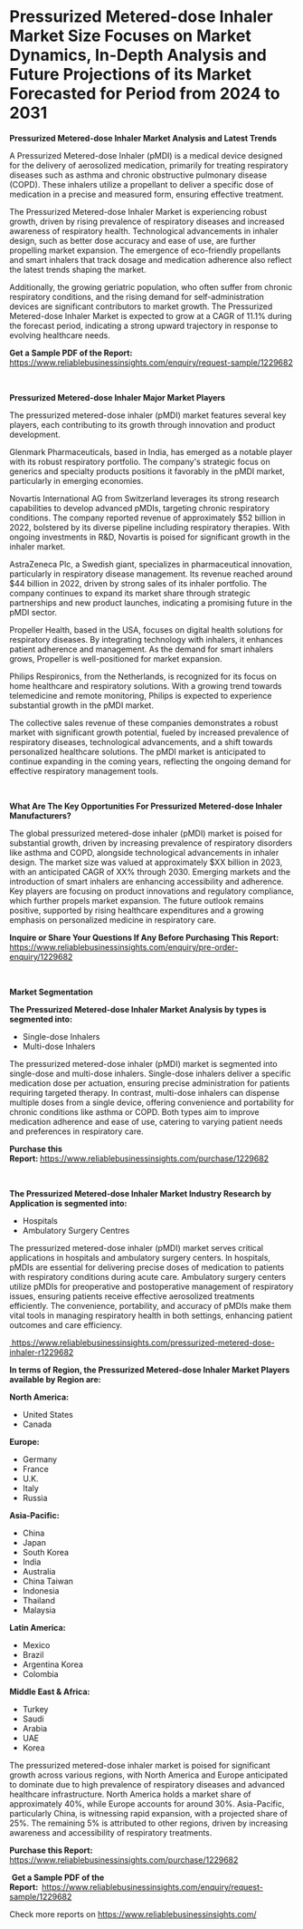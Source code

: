 <p><h1>Pressurized Metered-dose Inhaler Market Size Focuses on Market Dynamics, In-Depth Analysis and Future Projections of its Market Forecasted for Period from 2024 to 2031</h1></p><p><strong>Pressurized Metered-dose Inhaler Market Analysis and Latest Trends</strong></p>
<p><p>A Pressurized Metered-dose Inhaler (pMDI) is a medical device designed for the delivery of aerosolized medication, primarily for treating respiratory diseases such as asthma and chronic obstructive pulmonary disease (COPD). These inhalers utilize a propellant to deliver a specific dose of medication in a precise and measured form, ensuring effective treatment.</p><p>The Pressurized Metered-dose Inhaler Market is experiencing robust growth, driven by rising prevalence of respiratory diseases and increased awareness of respiratory health. Technological advancements in inhaler design, such as better dose accuracy and ease of use, are further propelling market expansion. The emergence of eco-friendly propellants and smart inhalers that track dosage and medication adherence also reflect the latest trends shaping the market.</p><p>Additionally, the growing geriatric population, who often suffer from chronic respiratory conditions, and the rising demand for self-administration devices are significant contributors to market growth. The Pressurized Metered-dose Inhaler Market is expected to grow at a CAGR of 11.1% during the forecast period, indicating a strong upward trajectory in response to evolving healthcare needs.</p></p>
<p><strong>Get a Sample PDF of the Report:&nbsp;</strong> <a href="https://www.reliablebusinessinsights.com/enquiry/request-sample/1229682?utm_campaign=84&utm_medium=2&utm_source=Github&utm_content=ia&utm_term=29122024&utm_id=pressurized-metered-dose-inhaler">https://www.reliablebusinessinsights.com/enquiry/request-sample/1229682</a></p>
<p>&nbsp;</p>
<p><strong>Pressurized Metered-dose Inhaler Major Market Players</strong></p>
<p><p>The pressurized metered-dose inhaler (pMDI) market features several key players, each contributing to its growth through innovation and product development.</p><p>Glenmark Pharmaceuticals, based in India, has emerged as a notable player with its robust respiratory portfolio. The company's strategic focus on generics and specialty products positions it favorably in the pMDI market, particularly in emerging economies.</p><p>Novartis International AG from Switzerland leverages its strong research capabilities to develop advanced pMDIs, targeting chronic respiratory conditions. The company reported revenue of approximately $52 billion in 2022, bolstered by its diverse pipeline including respiratory therapies. With ongoing investments in R&D, Novartis is poised for significant growth in the inhaler market.</p><p>AstraZeneca Plc, a Swedish giant, specializes in pharmaceutical innovation, particularly in respiratory disease management. Its revenue reached around $44 billion in 2022, driven by strong sales of its inhaler portfolio. The company continues to expand its market share through strategic partnerships and new product launches, indicating a promising future in the pMDI sector.</p><p>Propeller Health, based in the USA, focuses on digital health solutions for respiratory diseases. By integrating technology with inhalers, it enhances patient adherence and management. As the demand for smart inhalers grows, Propeller is well-positioned for market expansion.</p><p>Philips Respironics, from the Netherlands, is recognized for its focus on home healthcare and respiratory solutions. With a growing trend towards telemedicine and remote monitoring, Philips is expected to experience substantial growth in the pMDI market.</p><p>The collective sales revenue of these companies demonstrates a robust market with significant growth potential, fueled by increased prevalence of respiratory diseases, technological advancements, and a shift towards personalized healthcare solutions. The pMDI market is anticipated to continue expanding in the coming years, reflecting the ongoing demand for effective respiratory management tools.</p></p>
<p>&nbsp;</p>
<p><strong>What Are The Key Opportunities For Pressurized Metered-dose Inhaler Manufacturers?</strong></p>
<p><p>The global pressurized metered-dose inhaler (pMDI) market is poised for substantial growth, driven by increasing prevalence of respiratory disorders like asthma and COPD, alongside technological advancements in inhaler design. The market size was valued at approximately $XX billion in 2023, with an anticipated CAGR of XX% through 2030. Emerging markets and the introduction of smart inhalers are enhancing accessibility and adherence. Key players are focusing on product innovations and regulatory compliance, which further propels market expansion. The future outlook remains positive, supported by rising healthcare expenditures and a growing emphasis on personalized medicine in respiratory care.</p></p>
<p><strong>Inquire or Share Your Questions If Any Before Purchasing This Report:</strong> <a href="https://www.reliablebusinessinsights.com/enquiry/pre-order-enquiry/1229682?utm_campaign=84&utm_medium=2&utm_source=Github&utm_content=ia&utm_term=29122024&utm_id=pressurized-metered-dose-inhaler">https://www.reliablebusinessinsights.com/enquiry/pre-order-enquiry/1229682</a></p>
<p>&nbsp;</p>
<p><strong>Market Segmentation</strong></p>
<p><strong>The Pressurized Metered-dose Inhaler Market Analysis by types is segmented into:</strong></p>
<p><ul><li>Single-dose Inhalers</li><li>Multi-dose Inhalers</li></ul></p>
<p><p>The pressurized metered-dose inhaler (pMDI) market is segmented into single-dose and multi-dose inhalers. Single-dose inhalers deliver a specific medication dose per actuation, ensuring precise administration for patients requiring targeted therapy. In contrast, multi-dose inhalers can dispense multiple doses from a single device, offering convenience and portability for chronic conditions like asthma or COPD. Both types aim to improve medication adherence and ease of use, catering to varying patient needs and preferences in respiratory care.</p></p>
<p><strong>Purchase this Report:&nbsp;</strong><a href="https://www.reliablebusinessinsights.com/purchase/1229682?utm_campaign=84&utm_medium=2&utm_source=Github&utm_content=ia&utm_term=29122024&utm_id=pressurized-metered-dose-inhaler">https://www.reliablebusinessinsights.com/purchase/1229682</a></p>
<p>&nbsp;</p>
<p><strong>The Pressurized Metered-dose Inhaler Market Industry Research by Application is segmented into:</strong></p>
<p><ul><li>Hospitals</li><li>Ambulatory Surgery Centres</li></ul></p>
<p><p>The pressurized metered-dose inhaler (pMDI) market serves critical applications in hospitals and ambulatory surgery centers. In hospitals, pMDIs are essential for delivering precise doses of medication to patients with respiratory conditions during acute care. Ambulatory surgery centers utilize pMDIs for preoperative and postoperative management of respiratory issues, ensuring patients receive effective aerosolized treatments efficiently. The convenience, portability, and accuracy of pMDIs make them vital tools in managing respiratory health in both settings, enhancing patient outcomes and care efficiency.</p></p>
<p><a href="https://www.reliablebusinessinsights.com/pressurized-metered-dose-inhaler-r1229682?utm_campaign=84&utm_medium=2&utm_source=Github&utm_content=ia&utm_term=29122024&utm_id=pressurized-metered-dose-inhaler">&nbsp;https://www.reliablebusinessinsights.com/pressurized-metered-dose-inhaler-r1229682</a></p>
<p><strong>In terms of Region, the Pressurized Metered-dose Inhaler Market Players available by Region are:</strong></p>
<p>
    <p> <strong> North America: </strong>
        <ul>
            <li>United States</li>
            <li>Canada</li>
        </ul>
        </p> 
    <p> <strong> Europe: </strong>
        <ul>
            <li>Germany</li>
            <li>France</li>
            <li>U.K.</li>
            <li>Italy</li>
            <li>Russia</li>
        </ul>
        </p> 
    <p> <strong> Asia-Pacific: </strong>
        <ul>
            <li>China</li>
            <li>Japan</li>
            <li>South Korea</li>
            <li>India</li>
            <li>Australia</li>
            <li>China Taiwan</li>
            <li>Indonesia</li>
            <li>Thailand</li>
            <li>Malaysia</li>
        </ul>
        </p> 
    <p> <strong> Latin America: </strong>
        <ul>
            <li>Mexico</li>
            <li>Brazil</li>
            <li>Argentina Korea</li>
            <li>Colombia</li>
        </ul>
        </p> 
    <p> <strong> Middle East & Africa: </strong>
        <ul>
            <li>Turkey</li>
            <li>Saudi</li>
            <li>Arabia</li>
            <li>UAE</li>
            <li>Korea</li>
        </ul>
    </p>
    </p>
<p><p>The pressurized metered-dose inhaler market is poised for significant growth across various regions, with North America and Europe anticipated to dominate due to high prevalence of respiratory diseases and advanced healthcare infrastructure. North America holds a market share of approximately 40%, while Europe accounts for around 30%. Asia-Pacific, particularly China, is witnessing rapid expansion, with a projected share of 25%. The remaining 5% is attributed to other regions, driven by increasing awareness and accessibility of respiratory treatments.</p></p>
<p><strong>Purchase this Report: </strong><a href="https://www.reliablebusinessinsights.com/purchase/1229682?utm_campaign=84&utm_medium=2&utm_source=Github&utm_content=ia&utm_term=29122024&utm_id=pressurized-metered-dose-inhaler">https://www.reliablebusinessinsights.com/purchase/1229682</a></p>
<p>&nbsp;<strong>Get a Sample PDF of the Report:&nbsp;&nbsp;</strong><a href="https://www.reliablebusinessinsights.com/enquiry/request-sample/1229682?utm_campaign=84&utm_medium=2&utm_source=Github&utm_content=ia&utm_term=29122024&utm_id=pressurized-metered-dose-inhaler">https://www.reliablebusinessinsights.com/enquiry/request-sample/1229682</a></p>
<p><strong></strong></p>
<p>Check more reports on <a href="https://www.reliablebusinessinsights.com/?utm_campaign=84&utm_medium=2&utm_source=Github&utm_content=ia&utm_term=29122024&utm_id=pressurized-metered-dose-inhaler">https://www.reliablebusinessinsights.com/</a></p>